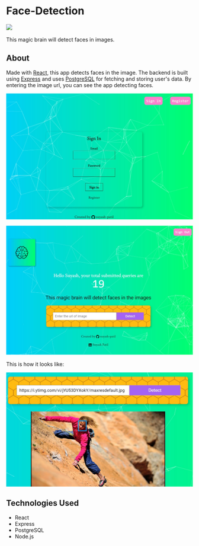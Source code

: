 # Face-Detection
![](https://img.shields.io/npm/v/npm)

This magic brain will detect faces in images.

## About
Made with [React](https://reactjs.org), this app detects faces in the image. The backend is built using [Express](https://expressjs.com) and uses [PostgreSQL](https://postgresql.org) for fetching and storing user's data. By entering the image url, you can see the app detecting faces.

![Login Page](https://github.com/suyash-patil/Face-Detection/blob/master/images/loginpage.jpg)

![Home Page](https://github.com/suyash-patil/Face-Detection/blob/master/images/homepage.jpg)

This is how it looks like: 

![Face Detected](https://github.com/suyash-patil/Face-Detection/blob/master/images/face-detected.jpg)

## Technologies Used

- React
- Express
- PostgreSQL
- Node.js
